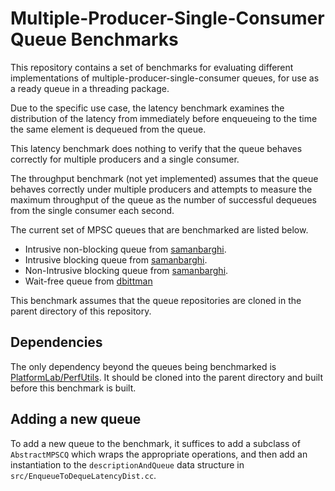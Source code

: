 # Multiple-Producer-Single-Consumer Queue Benchmarks

This repository contains a set of benchmarks for evaluating different
implementations of multiple-producer-single-consumer queues, for use as a ready
queue in a threading package.

Due to the specific use case, the latency benchmark examines the distribution
of the latency from immediately before enqueueing to the time the same element
is dequeued from the queue.

This latency benchmark does nothing to verify that the queue behaves correctly
for multiple producers and a single consumer.

The throughput benchmark (not yet implemented) assumes that the queue behaves
correctly under multiple producers and attempts to measure the maximum
throughput of the queue as the number of successful dequeues from the single
consumer each second.

The current set of MPSC queues that are benchmarked are listed below.
 - Intrusive non-blocking queue from [samanbarghi](https://github.com/samanbarghi/MPSCQ).
 - Intrusive blocking queue from [samanbarghi](https://github.com/samanbarghi/MPSCQ).
 - Non-Intrusive blocking queue from [samanbarghi](https://github.com/samanbarghi/MPSCQ).
 - Wait-free queue from [dbittman](https://github.com/dbittman/waitfree-mpsc-queue)

This benchmark assumes that the queue repositories are cloned in the parent
directory of this repository.

## Dependencies

The only dependency beyond the queues being benchmarked is
[PlatformLab/PerfUtils](https://github.com/PlatformLab/PerfUtils/).  It should
be cloned into the parent directory and built before this benchmark is built.

## Adding a new queue

To add a new queue to the benchmark, it suffices to add a subclass of
`AbstractMPSCQ` which wraps the appropriate operations, and then add an
instantiation to the `descriptionAndQueue` data structure in
`src/EnqueueToDequeLatencyDist.cc`.
